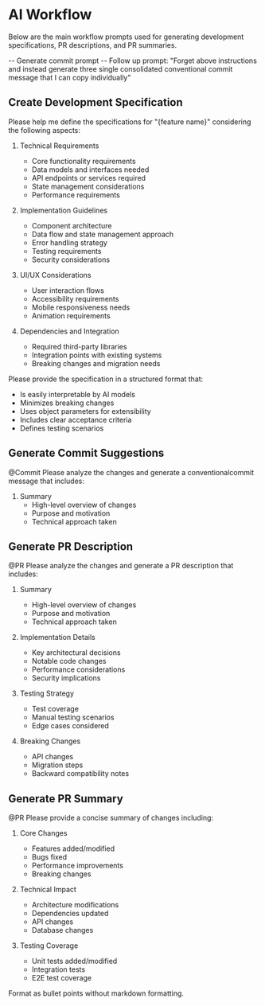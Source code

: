 # AI Workflow

Below are the main workflow prompts used for generating development specifications, PR descriptions, and PR summaries.

-- Generate commit prompt
-- Follow up prompt: "Forget above instructions and instead generate three single consolidated conventional commit message that I can copy individually"

## Create Development Specification

Please help me define the specifications for "{feature name}" considering the following aspects:

1. Technical Requirements
   - Core functionality requirements
   - Data models and interfaces needed
   - API endpoints or services required
   - State management considerations
   - Performance requirements

2. Implementation Guidelines
   - Component architecture
   - Data flow and state management approach
   - Error handling strategy
   - Testing requirements
   - Security considerations

3. UI/UX Considerations
   - User interaction flows
   - Accessibility requirements
   - Mobile responsiveness needs
   - Animation requirements

4. Dependencies and Integration
   - Required third-party libraries
   - Integration points with existing systems
   - Breaking changes and migration needs

Please provide the specification in a structured format that:
- Is easily interpretable by AI models
- Minimizes breaking changes
- Uses object parameters for extensibility
- Includes clear acceptance criteria
- Defines testing scenarios

## Generate Commit Suggestions

@Commit Please analyze the changes and generate a conventionalcommit message that includes:

1. Summary
   - High-level overview of changes
   - Purpose and motivation
   - Technical approach taken

## Generate PR Description

@PR Please analyze the changes and generate a PR description that includes:

1. Summary
   - High-level overview of changes
   - Purpose and motivation
   - Technical approach taken

2. Implementation Details
   - Key architectural decisions
   - Notable code changes
   - Performance considerations
   - Security implications

3. Testing Strategy
   - Test coverage
   - Manual testing scenarios
   - Edge cases considered

4. Breaking Changes
   - API changes
   - Migration steps
   - Backward compatibility notes

## Generate PR Summary

@PR Please provide a concise summary of changes including:

1. Core Changes
   - Features added/modified
   - Bugs fixed
   - Performance improvements
   - Breaking changes

2. Technical Impact
   - Architecture modifications
   - Dependencies updated
   - API changes
   - Database changes

3. Testing Coverage
   - Unit tests added/modified
   - Integration tests
   - E2E test coverage

Format as bullet points without markdown formatting.
